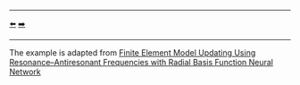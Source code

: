 ***
[⬅️](../005/README.md "Previous example")
[➡️](../007/README.md "Next example")
***

The example is adapted from [Finite Element Model Updating Using Resonance–Antiresonant Frequencies with Radial Basis Function Neural Network](http://dx.doi.org/10.3390/app13126928)
